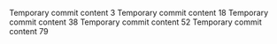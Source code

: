 Temporary commit content 3
Temporary commit content 18
Temporary commit content 38
Temporary commit content 52
Temporary commit content 79
